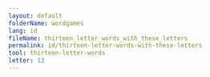 ```yaml
---
layout: default
folderName: wordgames
lang: id
fileName: thirteen_letter_words_with_these_letters
permalink: id/thirteen-letter-words-with-these-letters
tool: thirteen-letter-words
letter: 13
---
```

